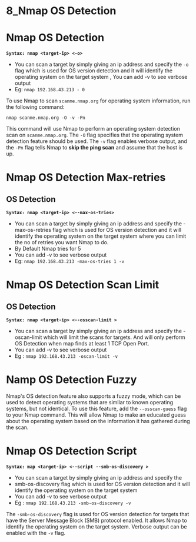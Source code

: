 # 8_Nmap OS Detection

# Nmap OS Detection

**`Syntax: nmap <target-ip> <-o>`**

- You can scan a target by simply giving an ip address and specify the `-o` flag which is used for OS version detection and it will identify the operating system on the target system
, You can add -v to see verbose output
- Eg: `nmap 192.168.43.213 - 0`

To use Nmap to scan `scanme.nmap.org` for operating system information, run the following command:

```
nmap scanme.nmap.org -O -v -Pn

```

This command will use Nmap to perform an operating system detection scan on `scanme.nmap.org`. The `-O` flag specifies that the operating system detection feature should be used. The `-v` flag enables verbose output, and the `-Pn` flag tells Nmap to **skip the ping scan** and assume that the host is up.

# Nmap OS Detection Max-retries

## OS Detection

**`Syntax: nmap <target-ip> <--max-os-tries>`**

- You can scan a target by simply giving an ip address and specify the -max-os-retries flag which is used for OS version detection and it will identify the operating system on the target system where you can limit the no of retries you want Nmap to do.
- By Default Nmap tries for 5
- You can add -v to see verbose output
- Eg: `nmap 192.168.43.213 -max-os-tries 1 -v`

# Nmap OS Detection Scan Limit

## OS Detection

**`Syntax: nmap <target-ip> <--osscan-limit >`**

- You can scan a target by simply giving an ip address and specify the - oscan-limit which will limit the scans for targets. And will only perform OS
Detection when map finds at least 1 TCP Open Port.
- You can add -v to see verbose output
- Eg : `nmap 192.168.43.213 -oscan-limit -v`

# Namp OS Detection Fuzzy

Nmap's OS detection feature also supports a fuzzy mode, which can be used to detect operating systems that are similar to known operating systems, but not identical. To use this feature, add the `--osscan-guess` flag to your Nmap command. This will allow Nmap to make an educated guess about the operating system based on the information it has gathered during the scan.

# Nmap OS Detection Script

**`Syntax: map <target-ip> <--script --smb-os-discovery >`**

- You can scan a target by simply giving an ip address and specify the
- smb-os-discovery flag which is used for OS version detection and it will identify the operating system on the target system
- You can add -v to see verbose output
- Eg : `nmap 192.168.43.213 -smb-os-discovery -v`

The `-smb-os-discovery` flag is used for OS version detection for targets that have the Server Message Block (SMB) protocol enabled. It allows Nmap to identify the operating system on the target system. Verbose output can be enabled with the `-v` flag.